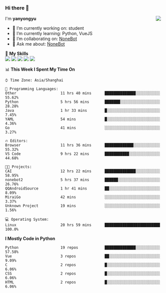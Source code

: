 ### Hi there 👋

<a href="#">
  <img align="right" src="https://github-readme-stats.vercel.app/api?username=yanyongyu&count_private=true&show_icons=true&bg_color=15,f2f7fd,E0EAFC" />
</a>

I'm **yanyongyu**

- 🔭 I’m currently working on: student
- 🌱 I’m currently learning: Python, VueJS
- 👯 I’m collaborating on: [NoneBot](https://github.com/nonebot)
- 💬 Ask me about: [NoneBot](https://github.com/nonebot)

🌟 **My Skills**  
![](https://img.shields.io/badge/-Python-3e74a2?style=flat-square&logo=Python&logoColor=fff)
![](https://img.shields.io/badge/-Vue-4fc08d?style=flat-square&logo=Vue.js&logoColor=fff)
![](https://img.shields.io/badge/-Node.js-339933?style=flat-square&logo=Node.js&logoColor=fff)
![](https://img.shields.io/badge/-Docker-2496ED?style=flat-square&logo=Docker&logoColor=fff)
![](https://img.shields.io/badge/-Linux-000000?style=flat-square&logo=Linux&logoColor=fff)

<!--START_SECTION:waka-->
📊 **This Week I Spent My Time On** 

```text
⌚︎ Time Zone: Asia/Shanghai

💬 Programming Languages: 
Other                    11 hrs 40 mins      ██████████████░░░░░░░░░░░   55.62% 
Python                   5 hrs 56 mins       ███████░░░░░░░░░░░░░░░░░░   28.28% 
Java                     1 hr 33 mins        █░░░░░░░░░░░░░░░░░░░░░░░░   7.45% 
YAML                     54 mins             █░░░░░░░░░░░░░░░░░░░░░░░░   4.36% 
Go                       41 mins             ░░░░░░░░░░░░░░░░░░░░░░░░░   3.27%

🔥 Editors: 
Browser                  11 hrs 36 mins      █████████████░░░░░░░░░░░░   55.32% 
VS Code                  9 hrs 22 mins       ███████████░░░░░░░░░░░░░░   44.68%

🐱‍💻 Projects: 
CAI                      12 hrs 22 mins      ██████████████░░░░░░░░░░░   58.95% 
nonebot2                 5 hrs 37 mins       ██████░░░░░░░░░░░░░░░░░░░   26.76% 
QQAndroidSource          1 hr 41 mins        ██░░░░░░░░░░░░░░░░░░░░░░░   8.09% 
MiraiGo                  42 mins             ░░░░░░░░░░░░░░░░░░░░░░░░░   3.37% 
Unknown Project          19 mins             ░░░░░░░░░░░░░░░░░░░░░░░░░   1.56%

💻 Operating System: 
Linux                    20 hrs 59 mins      █████████████████████████   100.0%

```

**I Mostly Code in Python** 

```text
Python                   19 repos            ██████████████░░░░░░░░░░░   57.58% 
Vue                      3 repos             ██░░░░░░░░░░░░░░░░░░░░░░░   9.09% 
C                        2 repos             █░░░░░░░░░░░░░░░░░░░░░░░░   6.06% 
CSS                      2 repos             █░░░░░░░░░░░░░░░░░░░░░░░░   6.06% 
HTML                     2 repos             █░░░░░░░░░░░░░░░░░░░░░░░░   6.06%

```



<!--END_SECTION:waka-->
